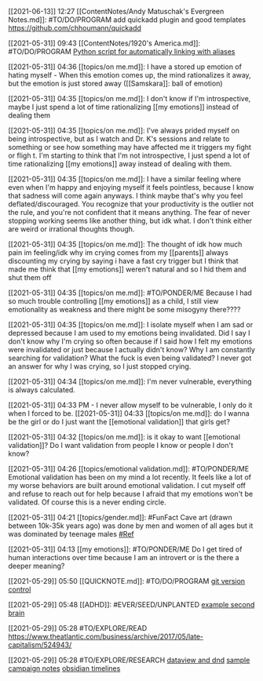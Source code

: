 [[2021-06-13]] 12:27
[[ContentNotes/Andy Matuschak's Evergreen Notes.md]]: #TO/DO/PROGRAM add quickadd plugin and good templates https://github.com/chhoumann/quickadd

[[2021-05-31]] 09:43
[[ContentNotes/1920's America.md]]: #TO/DO/PROGRAM [Python script for automatically linking with aliases](https://github.com/perkinsben/obs_tools/tree/master/forward_linker)


[[2021-05-31]] 04:36
[[topics/on me.md]]: I have a stored up emotion of hating myself
	- When this emotion comes up, the mind rationalizes it away, but the emotion is just stored away ([[Samskara]]: ball of emotion)

[[2021-05-31]] 04:35
[[topics/on me.md]]: I don't know if I'm introspective, maybe I just spend a lot of time rationalizing [[my emotions]] instead of dealing them

[[2021-05-31]] 04:35
[[topics/on me.md]]: I've always prided myself on being introspective, but as I watch and Dr. K's sessions and relate to something or see how something may have affected me it triggers my fight or fligh t. I'm starting to think that I'm not introspective, I just spend a lot of time rationalizing [[my emotions]] away instead of dealing with them.

[[2021-05-31]] 04:35
[[topics/on me.md]]: I have a similar feeling where even when I'm happy and enjoying myself it feels pointless, because I know that sadness will come again anyways. I think maybe that's why you feel deflated/discouraged. You recognize that your productivity is the outlier not the rule, and you're not confident that it means anything. The fear of never stopping working seems like another thing, but idk what. I don't think either are weird or irrational thoughts though. 

[[2021-05-31]] 04:35
[[topics/on me.md]]: The thought of idk how much pain im feeling/idk why im crying comes from my [[parents]] always discounting my crying by saying i have a fast cry trigger but I think that made me think that [[my emotions]] weren't natural and so I hid them and shut them off

[[2021-05-31]] 04:35
[[topics/on me.md]]: #TO/PONDER/ME Because I had so much trouble controlling [[my emotions]] as a child, I still view emotionality as weakness and there might be some misogyny there????

[[2021-05-31]] 04:35
[[topics/on me.md]]: I isolate myself when I am sad or depressed because I am used to my emotions being invalidated. Did I say I don't know why I'm crying so often because if I said how I felt my emotions were invalidated or just because I actually didn't know? Why I am constantly searching for validation? What the fuck is even being validated? I never got an answer for why I was crying, so I just stopped crying. 

[[2021-05-31]] 04:34
[[topics/on me.md]]: I'm never vulnerable, everything is always calculated.

[[2021-05-31]] 04:33 PM - I never allow myself to be vulnerable, I only do it when I forced to be.
[[2021-05-31]] 04:33 [[topics/on me.md]]: do I wanna be the girl or do I just want the [[emotional validation]] that girls get?

[[2021-05-31]] 04:32 [[topics/on me.md]]: is it okay to want [[emotional validation]]? Do I want validation from people I know or people I don't know?

[[2021-05-31]] 04:26 [[topics/emotional validation.md]]:  #TO/PONDER/ME   Emotional validation has been on my mind a lot recently. It feels like a lot of my worse behaviors are built around emotional validation. I cut myself off and refuse to reach out for help because I afraid that my emotions won't be validated. Of course this is a never ending circle. 

[[2021-05-31]] 04:21 [[topics/gender.md]]:  #FunFact Cave art (drawn between 10k-35k years ago) was done by men and women of all ages but it was dominated by teenage males [#Ref](https://www.livescience.com/7028-ancient-cave-art-full-teenage-graffiti.html) 

[[2021-05-31]] 04:13 [[my emotions]]: #TO/PONDER/ME Do I get tired of human interactions over time because I am an introvert or is the there a deeper meaning?

[[2021-05-29]] 05:50 [[QUICKNOTE.md]]: #TO/DO/PROGRAM [git version control](https://medium.com/analytics-vidhya/how-i-put-my-mind-under-version-control-24caea37b8a5)

[[2021-05-29]] 05:48 [[ADHD]]: #EVER/SEED/UNPLANTED [ example second brain](https://notes.nicolevanderhoeven.com/Video/Roam+Tour+1+-+Professor+Joel+Chan+-+Zettelkasten+and+Evergreen+Notes+for+Generative+Thought)

[[2021-05-29]] 05:28 #TO/EXPLORE/READ   https://www.theatlantic.com/business/archive/2017/05/late-capitalism/524943/

[[2021-05-29]] 05:28 #TO/EXPLORE/RESEARCH [dataview and dnd](https://forum.obsidian.md/t/dataview-plugin-snippet-showcase/13673/30) [sample campaign notes](https://github.com/ebullient/campaign-notes/tree/main) [obsidian timelines](https://github.com/Darakah/obsidian-timelines)








